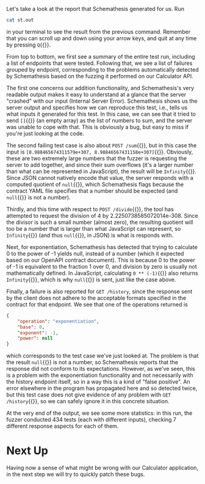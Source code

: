 Let's take a look at the report that Schemathesis generated for us. Run

```sh
cat st.out
```

in your terminal to see the result from the previous command. Remember that you
can scroll up and down using your arrow keys, and quit at any time by pressing
`Q`{{}}.

From top to bottom, we first see a summary of the entire test run, including a
list of endpoints that were tested. Following that, we see a list of failures
grouped by endpoint, corresponding to the problems automatically detected by
Schemathesis based on the fuzzing it performed on our Calculator API.

The first one concerns our addition functionality, and Schemathesis's very
readable output makes it easy to understand at a glance that the server
"crashed" with our input (Internal Server Error). Schemathesis shows us the
server output and specifies how we can reproduce this test, i.e., tells us what
inputs it generated for this test. In this case, we can see that it tried to
send `[]`{{}} (an empty array) as the list of numbers to sum, and the server
was unable to cope with that. This is obviously a bug, but easy to miss if
you're just looking at the code.

The second failing test case is also about `POST /sum`{{}}, but in this case the
input is `[8.988465674311579e+307, 8.98846567431158e+307]`{{}}. Obviously, these
are two extremely large numbers that the fuzzer is requesting the server to add
together, and since their sum overflows (it's a larger number than what can be
represented in JavaScript), the result will be `Infinity`{{}}. Since JSON cannot
natively encode that value, the server responds with a computed quotient of
`null`{{}}, which Schemathesis flags because the contract YAML file specifies
that a number should be expected (and `null`{{}} is not a number).

Thirdly, and this time with respect to `POST /divide`{{}}, the tool has
attempted to request the division of 4 by 2.2250738585072014e-308. Since the
divisor is such a small number (almost zero), the resulting quotient will too be
a number that is larger than what JavaScript can represent, so `Infinity`{{}}
(and thus `null`{{}}, in JSON) is what is responds with.

Next, for exponentiation, Schemathesis has detected that trying to calculate
0 to the power of -1 yields null, instead of a number (which it expected
based on our OpenAPI contract document). This is because 0 to the power of -1 is
equivalent to the fraction 1 over 0, and division by zero is usually not
mathematically defined. In JavaScript, calculating `0 ** (-1)`{{}} also returns
`Infinity`{{}}, which is why `null`{{}} is sent, just like the case above.

Finally, a failure is also reported for `GET /history`, since the response sent
by the client does not adhere to the acceptable formats specified in the
contract for that endpoint. We see that one of the operations returned is

```json
{
    "operation": "exponentiation",
    "base": 0,
    "exponent": -1,
    "power": null
}
```

which corresponds to the test case we've just looked at. The problem is that the
result `null`{{}} is not a number, so Schemathesis reports that the response did
not conform to its expectations. However, as we've seen, this is a problem with
the exponentiation functionality and not necessarily with the history endpoint
itself, so in a way this is a kind of "false positive". An error elsewhere in
the program has propagated here and so detected twice, but this test case does
not give evidence of any problem with `GET /history`{{}}, so we can safely
ignore it in this concrete situation.

At the very end of the output, we see some more statistics: in this run, the
fuzzer conducted 434 tests (each with different inputs), checking 7 different
response aspects for each of them.

# Next Up

Having now a sense of what might be wrong with our Calculator application, in
the next step we will try to quickly patch these bugs.
